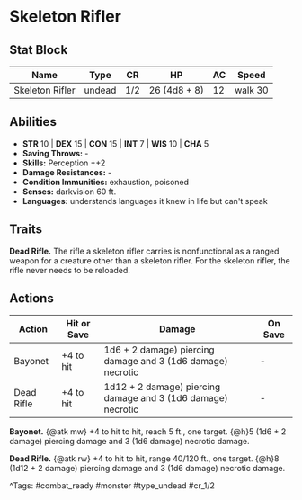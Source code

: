 # Skeleton Rifler

## Stat Block

| Name | Type | CR | HP | AC | Speed |
|------|------|----|----|----|-------|
| Skeleton Rifler | undead | 1/2 | 26 (4d8 + 8) | 12 | walk 30 |

## Abilities

- **STR** 10 | **DEX** 15 | **CON** 15 | **INT** 7 | **WIS** 10 | **CHA** 5
- **Saving Throws:** -  
- **Skills:** Perception ++2  
- **Damage Resistances:** -  
- **Condition Immunities:** exhaustion, poisoned  
- **Senses:** darkvision 60 ft.  
- **Languages:** understands languages it knew in life but can't speak

## Traits

**Dead Rifle.** The rifle a skeleton rifler carries is nonfunctional as a ranged weapon for a creature other than a skeleton rifler. For the skeleton rifler, the rifle never needs to be reloaded.


## Actions

| Action | Hit or Save | Damage | On Save |
|--------|--------------|--------|----------|
| Bayonet | +4 to hit | 1d6 + 2 damage) piercing damage and 3 (1d6 damage) necrotic | - |
| Dead Rifle | +4 to hit | 1d12 + 2 damage) piercing damage and 3 (1d6 damage) necrotic | - |

**Bayonet.** {@atk mw} +4 to hit to hit, reach 5 ft., one target. {@h}5 (1d6 + 2 damage) piercing damage and 3 (1d6 damage) necrotic damage.

**Dead Rifle.** {@atk rw} +4 to hit to hit, range 40/120 ft., one target. {@h}8 (1d12 + 2 damage) piercing damage and 3 (1d6 damage) necrotic damage.


^Tags: #combat_ready #monster #type_undead #cr_1/2